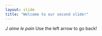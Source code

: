 ```yaml
---
layout: slide
title: "Welcome to our second slide!"
---
```

*J aime le pain*
Use the left arrow to go back!